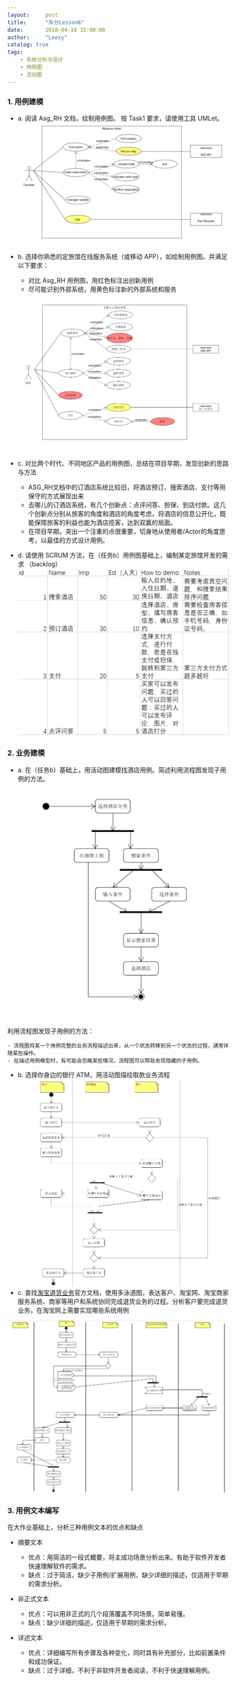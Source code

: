 ```yaml
---
layout:     post
title:      "系分Lesson6"
date:       2018-04-18 15:00:00
author:     "Leexy"
catalog: true
tags:
    - 系统分析与设计
    - 用例图
    - 活动图
---
```


### 1. 用例建模

 - a. 阅读 Asg_RH 文档，绘制用例图。 按 Task1 要求，请使用工具 UMLet。
 ![hotel use case diagram](/img/post_img/2018-04-18-Lesson6/hotel_use_case.png)
 - b. 选择你熟悉的定旅馆在线服务系统（或移动 APP），如绘制用例图。并满足以下要求：
	- 对比 Asg_RH 用例图，用红色标注出创新用例
	- 尽可能识别外部系统，用黄色标注新的外部系统和服务

	![qunar use case diagram](/img/post_img/2018-04-18-Lesson6/qunar_use_case.png)
 - c. 对比两个时代、不同地区产品的用例图，总结在项目早期，发现创新的思路与方法

 	- ASG_RH文档中的订酒店系统比较旧，将酒店预订、搜索酒店、支付等用保守的方式展现出来
 	- 去哪儿的订酒店系统，有几个创新点：点评问答、担保、到店付款。这几个创新点分别从旅客的角度和酒店的角度考虑，将酒店的信息公开化，既能保障旅客的利益也能为酒店揽客，达到双赢的局面。
 	- 在项目早期，突出一个注重的点很重要，切身地从使用者/Actor的角度思考，以最佳的方式设计用例。
 - d. 请使用 SCRUM 方法，在（任务b）用例图基础上，编制某定旅馆开发的需求 （backlog）
 	![qunar backlog](/img/post_img/2018-04-18-Lesson6/qunar_backlog.png)


### 2. 业务建模

 - a. 在（任务b）基础上，用活动图建模找酒店用例。简述利用流程图发现子用例的方法。
 ![qunar find hotel activity](/img/post_img/2018-04-18-Lesson6/qunar_activity.png)

 利用流程图发现子用例的方法：

 	- 流程图将某一个用例完整的业务流程描述出来，从一个状态转移到另一个状态的过程，通常伴随某些操作。
 	- 在描述用例模型时，有可能会忽略某些情况。流程图可以帮助发现隐藏的子用例。

 - b. 选择你身边的银行 ATM，用活动图描绘取款业务流程
 ![ATM_activity](/img/post_img/2018-04-18-Lesson6/ATM_activity.png)
 - c. 查找[淘宝退货业务](https://consumerservice.taobao.com/self-help#page=issue-detail&knowledgeId=1119776)官方文档，使用多泳道图，表达客户、淘宝网、淘宝商家服务系统、商家等用户和系统协同完成退货业务的过程。分析客户要完成退货业务，在淘宝网上需要实现哪些系统用例

 ![taobao sales return](/img/post_img/2018-04-18-Lesson6/taobao.png)

### 3. 用例文本编写

在大作业基础上，分析三种用例文本的优点和缺点

 - 摘要文本

 	- 优点：用简洁的一段式概要，将主成功场景分析出来。有助于软件开发者快速理解软件的需求。
 	- 缺点：过于简洁，缺少子用例/扩展用例，缺少详细的描述，仅适用于早期的需求分析。

 - 非正式文本

 	- 优点：可以用非正式的几个段落覆盖不同场景。简单易懂。
 	- 缺点：缺少详细的描述，仅适用于早期的需求分析。

 - 详述文本

 	- 优点：详细编写所有步骤及各种变化，同时具有补充部分，比如前置条件和成功保证。
 	- 缺点：过于详细，不利于非软件开发者阅读，不利于快速理解用例。